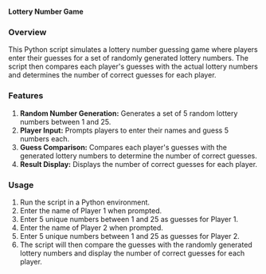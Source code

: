 **Lottery Number Game**

### Overview

This Python script simulates a lottery number guessing game where players enter their guesses for a set of randomly generated lottery numbers. The script then compares each player's guesses with the actual lottery numbers and determines the number of correct guesses for each player.

### Features

1. **Random Number Generation:** Generates a set of 5 random lottery numbers between 1 and 25.
2. **Player Input:** Prompts players to enter their names and guess 5 numbers each.
3. **Guess Comparison:** Compares each player's guesses with the generated lottery numbers to determine the number of correct guesses.
4. **Result Display:** Displays the number of correct guesses for each player.

### Usage

1. Run the script in a Python environment.
2. Enter the name of Player 1 when prompted.
3. Enter 5 unique numbers between 1 and 25 as guesses for Player 1.
4. Enter the name of Player 2 when prompted.
5. Enter 5 unique numbers between 1 and 25 as guesses for Player 2.
6. The script will then compare the guesses with the randomly generated lottery numbers and display the number of correct guesses for each player.

